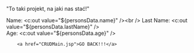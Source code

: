 "To taki projekt, na jaki nas stać!"

Name: <c:out value="${personsData.name}" /><br />
        Last Name: <c:out value="${personsData.lastName}" /><br />
        Age: <c:out value="${personsData.age}" /><br />

        <a href="CRUDMain.jsp">GO BACK!!!</a>